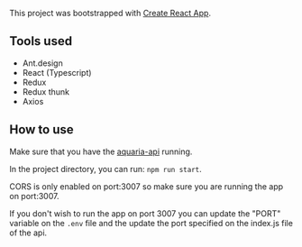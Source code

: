 This project was bootstrapped with [Create React App](https://github.com/facebook/create-react-app).

## Tools used

* Ant.design
* React (Typescript)
* Redux 
* Redux thunk
* Axios

## How to use

Make sure that you have the [aquaria-api](https://github.com/zyxnowell/aquaria-api) running.

In the project directory, you can run: `npm run start`.

CORS is only enabled on port:3007 so make sure you are running the app on port:3007. 

If you don't wish to run the app on port 3007 you can update the "PORT" variable on the `.env` file and the update the port specified on the index.js file of the api.

